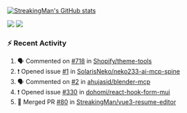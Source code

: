 [![StreakingMan's GitHub stats](https://streakingman-github-readme-stats.vercel.app/api?username=StreakingMan&show_icons=true)](https://github.com/anuraghazra/github-readme-stats)

<p>
  <img src="https://streakingman-github-readme-stats.vercel.app/api/top-langs/?username=StreakingMan&layout=compact&langs_count=8" />
  <img src="https://streakingman-github-readme-stats.vercel.app/api/wakatime?username=StreakingMan&layout=compact&langs_count=8" />
</p>

### :zap: Recent Activity

<!--START_SECTION:activity-->
1. 🗣 Commented on [#718](https://github.com/Shopify/theme-tools/issues/718#issuecomment-2756499481) in [Shopify/theme-tools](https://github.com/Shopify/theme-tools)
2. ❗ Opened issue [#1](https://github.com/SolarisNeko/neko233-ai-mcp-spine/issues/1) in [SolarisNeko/neko233-ai-mcp-spine](https://github.com/SolarisNeko/neko233-ai-mcp-spine)
3. 🗣 Commented on [#2](https://github.com/ahujasid/blender-mcp/issues/2#issuecomment-2716318419) in [ahujasid/blender-mcp](https://github.com/ahujasid/blender-mcp)
4. ❗ Opened issue [#330](https://github.com/dohomi/react-hook-form-mui/issues/330) in [dohomi/react-hook-form-mui](https://github.com/dohomi/react-hook-form-mui)
5. 🎉 Merged PR [#80](https://github.com/StreakingMan/vue3-resume-editor/pull/80) in [StreakingMan/vue3-resume-editor](https://github.com/StreakingMan/vue3-resume-editor)
<!--END_SECTION:activity-->


<!---
StreakingMan/StreakingMan is a ✨ special ✨ repository because its `README.md` (this file) appears on your GitHub profile.
You can click the Preview link to take a look at your changes.
--->


